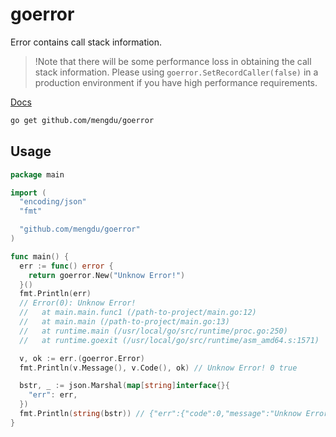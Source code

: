 # goerror

Error contains call stack information.

> !Note that there will be some performance loss in obtaining the call stack information.
> Please using `goerror.SetRecordCaller(false)` in a production environment if you have high performance requirements.

[Docs](https://pkg.go.dev/github.com/mengdu/goerror#section-documentation)

```sh
go get github.com/mengdu/goerror
```

## Usage

```go
package main

import (
  "encoding/json"
  "fmt"

  "github.com/mengdu/goerror"
)

func main() {
  err := func() error {
    return goerror.New("Unknow Error!")
  }()
  fmt.Println(err)
  // Error(0): Unknow Error!
  //   at main.main.func1 (/path-to-project/main.go:12)
  //   at main.main (/path-to-project/main.go:13)
  //   at runtime.main (/usr/local/go/src/runtime/proc.go:250)
  //   at runtime.goexit (/usr/local/go/src/runtime/asm_amd64.s:1571)

  v, ok := err.(goerror.Error)
  fmt.Println(v.Message(), v.Code(), ok) // Unknow Error! 0 true

  bstr, _ := json.Marshal(map[string]interface{}{
    "err": err,
  })
  fmt.Println(string(bstr)) // {"err":{"code":0,"message":"Unknow Error!"}}
}
```
